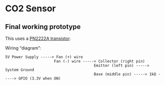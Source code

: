 # CO2 Sensor

## Final working prototype

This uses a [PN2222A transistor](https://cdn-shop.adafruit.com/datasheets/PN2222A.pdf).

Wiring “diagram”:

```
5V Power Supply -----> Fan (+) wire
                      Fan (-) wire -----> Collector (right pin)
                                        Emitter (left pin) -----> System Ground
                                        Base (middle pin) -----> 1kΩ -----> GPIO (3.3V when ON)
```
